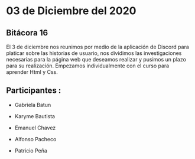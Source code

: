 # 03 de Diciembre del 2020

## Bitácora 16
El 3 de diciembre nos reunimos por medio de la aplicación de Discord para platicar sobre las historias de usuario, nos dividimos las investigaciones necesarias
para la página web que deseamos realizar y pusimos un plazo para su realización.
Empezamos individualmente con el curso para aprender Html y Css.


## Participantes :

- Gabriela Batun

- Karyme Bautista

- Emanuel Chavez

- Alfonso Pacheco

- Patricio Peña
